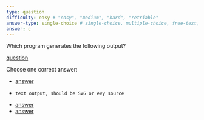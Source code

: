```yaml
---
type: question
difficulty: easy # "easy", "medium", "hard", "retriable"
answer-type: single-choice # single-choice, multiple-choice, free-text, multiple-free-texts, program, map
answer: c
---
```


Which program generates the following output?

[question](dot/dot.c.evy "evy:svg")

Choose one correct answer:

- [answer](dot/dot.a.evy "evy:source")
- ```
  text output, should be SVG or evy source
  ```
- [answer](dot/dot.c.evy "evy:source")
- [answer](dot/dot.d.evy "evy:source")
